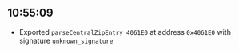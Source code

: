 
## 10:55:09
- Exported `parseCentralZipEntry_4061E0` at address `0x4061E0` with signature `unknown_signature`
